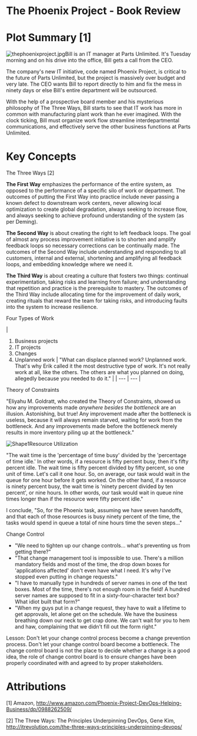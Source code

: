 # The Phoenix Project - Book Review

# Plot Summary [1]

![thephoenixproject.jpg](RackMultipart20221019-1-sxqkjg_html_670a53ae7c67ea5.gif)Bill is an IT manager at Parts Unlimited. It's Tuesday morning and on his drive into the office, Bill gets a call from the CEO.

The company's new IT initiative, code named Phoenix Project, is critical to the future of Parts Unlimited, but the project is massively over budget and very late. The CEO wants Bill to report directly to him and fix the mess in ninety days or else Bill's entire department will be outsourced.

With the help of a prospective board member and his mysterious philosophy of The Three Ways, Bill starts to see that IT work has more in common with manufacturing plant work than he ever imagined. With the clock ticking, Bill must organize work flow streamline interdepartmental communications, and effectively serve the other business functions at Parts Unlimited.

# Key Concepts

The Three Ways [2]

**The First Way** emphasizes the performance of the entire system, as opposed to the performance of a specific silo of work or department. The outcomes of putting the First Way into practice include never passing a known defect to downstream work centers, never allowing local optimization to create global degradation, always seeking to increase flow, and always seeking to achieve profound understanding of the system (as per Deming).

**The Second Way** is about creating the right to left feedback loops. The goal of almost any process improvement initiative is to shorten and amplify feedback loops so necessary corrections can be continually made. The outcomes of the Second Way include understanding and responding to all customers, internal and external, shortening and amplifying all feedback loops, and embedding knowledge where we need it.

**The Third Way** is about creating a culture that fosters two things: continual experimentation, taking risks and learning from failure; and understanding that repetition and practice is the prerequisite to mastery. The outcomes of the Third Way include allocating time for the improvement of daily work, creating rituals that reward the team for taking risks, and introducing faults into the system to increase resilience.

Four Types of Work

|
1. Business projects
2. IT projects
3. Changes
4. Unplanned work
 | "What can displace planned work? Unplanned work. That's why Erik called it the most destructive type of work. It's not really work at all, like the others. The others are what you planned on doing, allegedly because you needed to do it." |
| --- | --- |

Theory of Constraints

"Eliyahu M. Goldratt, who created the Theory of Constraints, showed us how any improvements made _anywhere besides the bottleneck_ are an illusion. Astonishing, but true! Any improvement made after the bottleneck is useless, because it will always remain starved, waiting for work from the bottleneck. And any improvements made before the bottleneck merely results in more inventory piling up at the bottleneck."

![Shape1](RackMultipart20221019-1-sxqkjg_html_fe48e9f48df07521.gif)Resource Utilization

"The wait time is the 'percentage of time busy' divided by the 'percentage of time idle.' In other words, if a resource is fifty percent busy, then it's fifty percent idle. The wait time is fifty percent divided by fifty percent, so one unit of time. Let's call it one hour. So, on average, our task would wait in the queue for one hour before it gets worked. On the other hand, if a resource is ninety percent busy, the wait time is 'ninety percent divided by ten percent', or nine hours. In other words, our task would wait in queue nine times longer than if the resource were fifty percent idle."

I conclude, "So, for the Phoenix task, assuming we have seven handoffs, and that each of those resources is busy ninety percent of the time, the tasks would spend in queue a total of nine hours time the seven steps…"

Change Control

- "We need to tighten up our change controls… what's preventing us from getting there?"
- "That change management tool is impossible to use. There's a million mandatory fields and most of the time, the drop down boxes for 'applications affected' don't even have what I need. It's why I've stopped even putting in change requests."
- "I have to manually type in hundreds of server names in one of the text boxes. Most of the time, there's not enough room in the field! A hundred server names are supposed to fit in a sixty-four-character text box? What idiot built that form?"
- "When my guys put in a change request, they have to wait a lifetime to get approvals, let alone get on the schedule. We have the business breathing down our neck to get crap done. We can't wait for you to hem and haw, complaining that we didn't fill out the form right."

Lesson: Don't let your change control process become a change prevention process. Don't let your change control board become a bottleneck. The change control board is not the place to decide whether a change is a good idea, the role of change control board is to ensure changes have been properly coordinated with and agreed to by proper stakeholders.

# Attributions

[1] Amazon, http://www.amazon.com/Phoenix-Project-DevOps-Helping-Business/dp/0988262509/

[2] The Three Ways: The Principles Underpinning DevOps, Gene Kim, http://itrevolution.com/the-three-ways-principles-underpinning-devops/